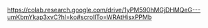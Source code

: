 https://colab.research.google.com/drive/1yPM590hMGjDHMQeG---umKbmYkap3xvC?hl=ko#scrollTo=WRAtHisxPPMb
